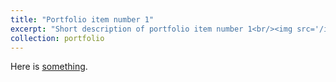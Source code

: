 ```yaml
---
title: "Portfolio item number 1"
excerpt: "Short description of portfolio item number 1<br/><img src='/images/500x300.png'>"
collection: portfolio
---
```

Here is [something](http://Zhi0467.github.io/files/Numerical_Methods_for_Differential_Equations.pdf).
